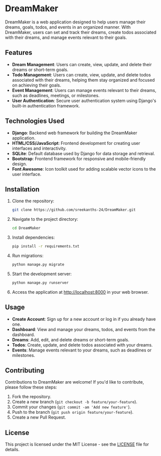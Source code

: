 # DreamMaker

DreamMaker is a web application designed to help users manage their dreams, goals, todos, and events in an organized manner. With DreamMaker, users can set and track their dreams, create todos associated with their dreams, and manage events relevant to their goals.

## Features

- **Dream Management**: Users can create, view, update, and delete their dreams or short-term goals.
- **Todo Management**: Users can create, view, update, and delete todos associated with their dreams, helping them stay organized and focused on achieving their goals.
- **Event Management**: Users can manage events relevant to their dreams, such as deadlines, meetings, or milestones.
- **User Authentication**: Secure user authentication system using Django's built-in authentication framework.

## Technologies Used

- **Django**: Backend web framework for building the DreamMaker application.
- **HTML/CSS/JavaScript**: Frontend development for creating user interfaces and interactivity.
- **SQLite**: Default database used by Django for data storage and retrieval.
- **Bootstrap**: Frontend framework for responsive and mobile-friendly design.
- **Font Awesome**: Icon toolkit used for adding scalable vector icons to the user interface.

## Installation

1. Clone the repository:

   ```bash
   git clone https://github.com/sreekanths-24/DreamMaker.git
   ```

2. Navigate to the project directory:

   ```bash
   cd DreamMaker
   ```

3. Install dependencies:

   ```bash
   pip install -r requirements.txt
   ```

4. Run migrations:

   ```bash
   python manage.py migrate
   ```

5. Start the development server:

   ```bash
   python manage.py runserver
   ```

6. Access the application at [http://localhost:8000](http://localhost:8000) in your web browser.

## Usage

- **Create Account**: Sign up for a new account or log in if you already have one.
- **Dashboard**: View and manage your dreams, todos, and events from the dashboard.
- **Dreams**: Add, edit, and delete dreams or short-term goals.
- **Todos**: Create, update, and delete todos associated with your dreams.
- **Events**: Manage events relevant to your dreams, such as deadlines or milestones.

## Contributing

Contributions to DreamMaker are welcome! If you'd like to contribute, please follow these steps:

1. Fork the repository.
2. Create a new branch (`git checkout -b feature/your-feature`).
3. Commit your changes (`git commit -am 'Add new feature'`).
4. Push to the branch (`git push origin feature/your-feature`).
5. Create a new Pull Request.

## License

This project is licensed under the MIT License - see the [LICENSE](LICENSE) file for details.
